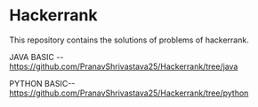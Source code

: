 # Hackerrank
This repository contains the solutions of problems of hackerrank.
 
JAVA BASIC -- https://github.com/PranavShrivastava25/Hackerrank/tree/java

PYTHON BASIC-- https://github.com/PranavShrivastava25/Hackerrank/tree/python
